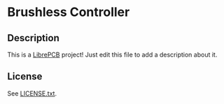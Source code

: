 # Brushless Controller

## Description

This is a [LibrePCB](http://librepcb.org) project!
Just edit this file to add a description about it.

## License

See [LICENSE.txt](LICENSE.txt).
